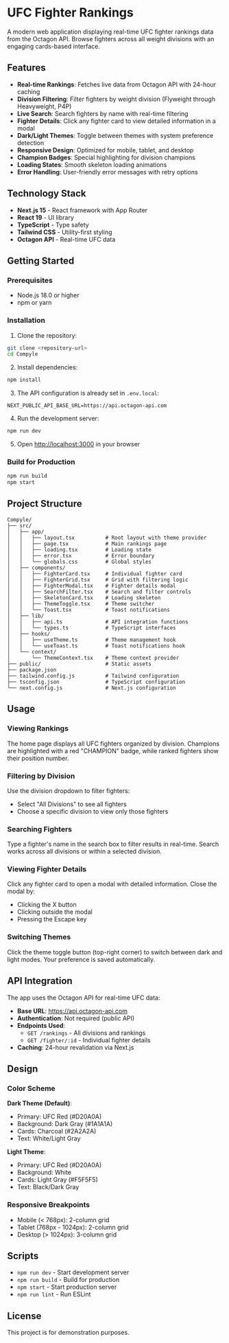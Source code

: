 # UFC Fighter Rankings

A modern web application displaying real-time UFC fighter rankings data from the Octagon API. Browse fighters across all weight divisions with an engaging cards-based interface.

## Features

- **Real-time Rankings**: Fetches live data from Octagon API with 24-hour caching
- **Division Filtering**: Filter fighters by weight division (Flyweight through Heavyweight, P4P)
- **Live Search**: Search fighters by name with real-time filtering
- **Fighter Details**: Click any fighter card to view detailed information in a modal
- **Dark/Light Themes**: Toggle between themes with system preference detection
- **Responsive Design**: Optimized for mobile, tablet, and desktop
- **Champion Badges**: Special highlighting for division champions
- **Loading States**: Smooth skeleton loading animations
- **Error Handling**: User-friendly error messages with retry options

## Technology Stack

- **Next.js 15** - React framework with App Router
- **React 19** - UI library
- **TypeScript** - Type safety
- **Tailwind CSS** - Utility-first styling
- **Octagon API** - Real-time UFC data

## Getting Started

### Prerequisites

- Node.js 18.0 or higher
- npm or yarn

### Installation

1. Clone the repository:
```bash
git clone <repository-url>
cd Compyle
```

2. Install dependencies:
```bash
npm install
```

3. The API configuration is already set in `.env.local`:
```
NEXT_PUBLIC_API_BASE_URL=https://api.octagon-api.com
```

4. Run the development server:
```bash
npm run dev
```

5. Open [http://localhost:3000](http://localhost:3000) in your browser

### Build for Production

```bash
npm run build
npm start
```

## Project Structure

```
Compyle/
├── src/
│   ├── app/
│   │   ├── layout.tsx          # Root layout with theme provider
│   │   ├── page.tsx            # Main rankings page
│   │   ├── loading.tsx         # Loading state
│   │   ├── error.tsx           # Error boundary
│   │   └── globals.css         # Global styles
│   ├── components/
│   │   ├── FighterCard.tsx     # Individual fighter card
│   │   ├── FighterGrid.tsx     # Grid with filtering logic
│   │   ├── FighterModal.tsx    # Fighter details modal
│   │   ├── SearchFilter.tsx    # Search and filter controls
│   │   ├── SkeletonCard.tsx    # Loading skeleton
│   │   ├── ThemeToggle.tsx     # Theme switcher
│   │   └── Toast.tsx           # Toast notifications
│   ├── lib/
│   │   ├── api.ts              # API integration functions
│   │   └── types.ts            # TypeScript interfaces
│   ├── hooks/
│   │   ├── useTheme.ts         # Theme management hook
│   │   └── useToast.ts         # Toast notifications hook
│   └── context/
│       └── ThemeContext.tsx    # Theme context provider
├── public/                     # Static assets
├── package.json
├── tailwind.config.js          # Tailwind configuration
├── tsconfig.json               # TypeScript configuration
└── next.config.js              # Next.js configuration
```

## Usage

### Viewing Rankings

The home page displays all UFC fighters organized by division. Champions are highlighted with a red "CHAMPION" badge, while ranked fighters show their position number.

### Filtering by Division

Use the division dropdown to filter fighters:
- Select "All Divisions" to see all fighters
- Choose a specific division to view only those fighters

### Searching Fighters

Type a fighter's name in the search box to filter results in real-time. Search works across all divisions or within a selected division.

### Viewing Fighter Details

Click any fighter card to open a modal with detailed information. Close the modal by:
- Clicking the X button
- Clicking outside the modal
- Pressing the Escape key

### Switching Themes

Click the theme toggle button (top-right corner) to switch between dark and light modes. Your preference is saved automatically.

## API Integration

The app uses the Octagon API for real-time UFC data:

- **Base URL**: https://api.octagon-api.com
- **Authentication**: Not required (public API)
- **Endpoints Used**:
  - `GET /rankings` - All divisions and rankings
  - `GET /fighter/:id` - Individual fighter details
- **Caching**: 24-hour revalidation via Next.js

## Design

### Color Scheme

**Dark Theme (Default)**:
- Primary: UFC Red (#D20A0A)
- Background: Dark Gray (#1A1A1A)
- Cards: Charcoal (#2A2A2A)
- Text: White/Light Gray

**Light Theme**:
- Primary: UFC Red (#D20A0A)
- Background: White
- Cards: Light Gray (#F5F5F5)
- Text: Black/Dark Gray

### Responsive Breakpoints

- Mobile (< 768px): 2-column grid
- Tablet (768px - 1024px): 2-column grid
- Desktop (> 1024px): 3-column grid

## Scripts

- `npm run dev` - Start development server
- `npm run build` - Build for production
- `npm start` - Start production server
- `npm run lint` - Run ESLint

## License

This project is for demonstration purposes.

